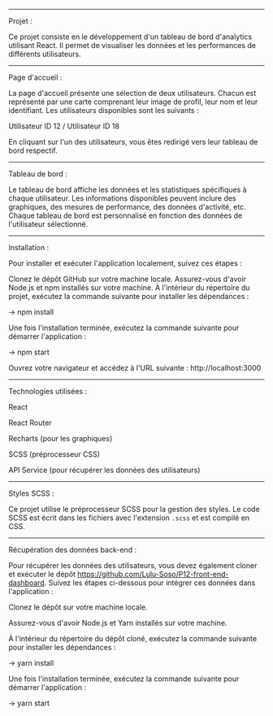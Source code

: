 ***
Projet :

Ce projet consiste en le développement d'un tableau de bord d'analytics utilisant React. Il permet de visualiser les données et les performances de différents utilisateurs.

***
Page d'accueil :

La page d'accueil présente une sélection de deux utilisateurs. Chacun est représenté par une carte comprenant leur image de profil, leur nom et leur identifiant. Les utilisateurs disponibles sont les suivants :

Utilisateur ID 12 / Utilisateur ID 18

En cliquant sur l'un des utilisateurs, vous êtes redirigé vers leur tableau de bord respectif.

***
Tableau de bord :

Le tableau de bord affiche les données et les statistiques spécifiques à chaque utilisateur. Les informations disponibles peuvent inclure des graphiques, des mesures de performance, des données d'activité, etc. Chaque tableau de bord est personnalisé en fonction des données de l'utilisateur sélectionné.

***
Installation :

Pour installer et exécuter l'application localement, suivez ces étapes :

Clonez le dépôt GitHub sur votre machine locale.
Assurez-vous d'avoir Node.js et npm installés sur votre machine.
À l'intérieur du répertoire du projet, exécutez la commande suivante pour installer les dépendances :

 -> npm install

Une fois l'installation terminée, exécutez la commande suivante pour démarrer l'application :

-> npm start

Ouvrez votre navigateur et accédez à l'URL suivante : http://localhost:3000

***
Technologies utilisées :

React

React Router

Recharts (pour les graphiques)

SCSS (préprocesseur CSS)

API Service (pour récupérer les données des utilisateurs)

***
Styles SCSS :

Ce projet utilise le préprocesseur SCSS pour la gestion des styles. Le code SCSS est écrit dans les fichiers avec l'extension `.scss` et est compilé en CSS.

***
Récupération des données back-end :

Pour récupérer les données des utilisateurs, vous devez également cloner et exécuter le dépôt https://github.com/Lulu-Soso/P12-front-end-dashboard. Suivez les étapes ci-dessous pour intégrer ces données dans l'application :

Clonez le dépôt sur votre machine locale.

Assurez-vous d'avoir Node.js et Yarn installés sur votre machine.

À l'intérieur du répertoire du dépôt cloné, exécutez la commande suivante pour installer les dépendances :

-> yarn install

Une fois l'installation terminée, exécutez la commande suivante pour démarrer l'application :

-> yarn start
